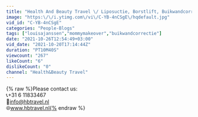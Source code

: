 ```yaml
---
title: "Health And Beauty Travel \/ Liposuctie, Borstlift, Buikwandcorrectie Chirurgie Vlog"
image: "https:\/\/i.ytimg.com\/vi\/C-YB-4nCSgE\/hqdefault.jpg"
vid_id: "C-YB-4nCSgE"
categories: "People-Blogs"
tags: ["louisajanssen","mommymakeover","buikwandcorrectie"]
date: "2021-10-26T12:54:49+03:00"
vid_date: "2021-10-20T17:14:44Z"
duration: "PT10M40S"
viewcount: "267"
likeCount: "6"
dislikeCount: "0"
channel: "Health&Beauty Travel"
---
```

{% raw %}Please contact us:<br />📞+31 6 11833467<br />📧info@hbtravel.nl<br />🌐www.hbtravel.nl{% endraw %}
